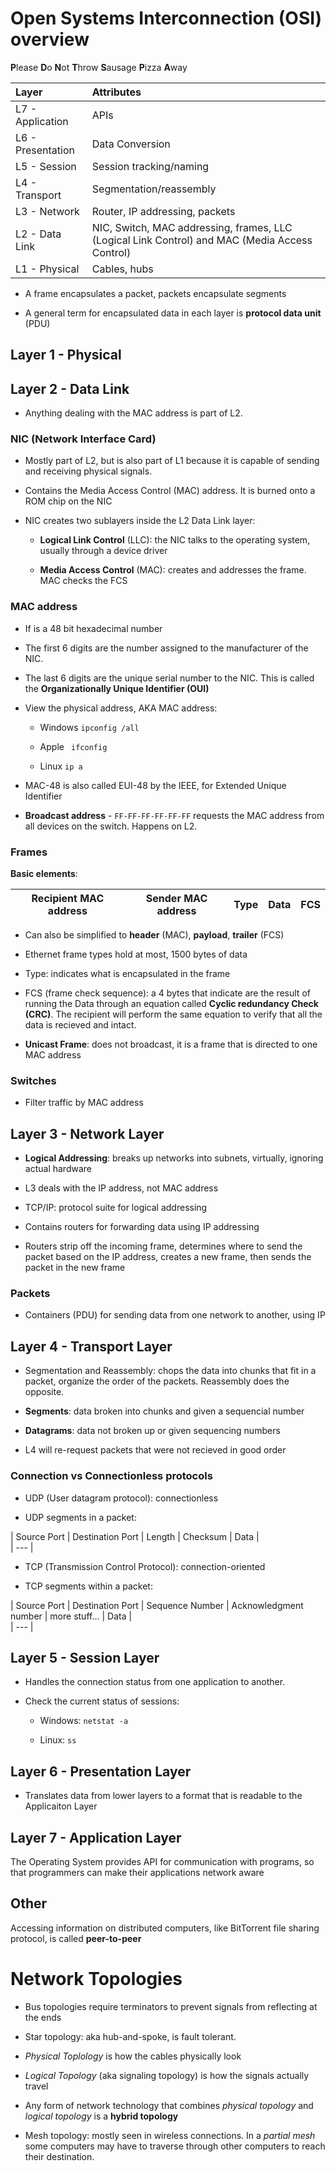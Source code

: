 
# Open Systems Interconnection (OSI) overview  

**P**lease **D**o **N**ot **T**hrow **S**ausage **P**izza **A**way

| Layer 			|	Attributes				|
| :---				| :---						|
| L7 - Application 	| APIs						|
| L6 - Presentation | Data Conversion			|
| L5 - Session		| Session tracking/naming	| 
| L4 - Transport	| Segmentation/reassembly	|
| L3 - Network		| Router, IP addressing, packets |
| L2 - Data Link	| NIC, Switch, MAC addressing, frames, LLC (Logical Link Control) and MAC (Media Access Control)  |
| L1 - Physical		| Cables, hubs				|  

- A frame encapsulates a packet, packets encapsulate segments

- A general term for encapsulated data in each layer is **protocol data unit** (PDU)  

## Layer 1 - Physical  


## Layer 2 - Data Link

- Anything dealing with the MAC address is part of L2.  

### NIC (Network Interface Card)  

- Mostly part of L2, but is also part of L1 because it is capable of sending 
and receiving physical signals.    

- Contains the Media Access Control (MAC) address. It is burned onto a ROM chip 
on the NIC  

- NIC creates two sublayers inside the L2 Data Link layer: 

	- **Logical Link Control** (LLC): the NIC talks to the operating system, 
	usually through a device driver  
	
	- **Media Access Control** (MAC): creates and addresses the frame.  MAC checks
	the FCS  

### MAC address  

- If is a 48 bit hexadecimal number  

- The first 6 digits are the number assigned to the manufacturer of the NIC.  

- The last 6 digits are the unique serial number to the NIC. This is called 
the **Organizationally Unique Identifier (OUI)**  

- View the physical address, AKA MAC address:

	- Windows `ipconfig /all`  
	
	- Apple ` ifconfig`  
	
	- Linux `ip a`  
	
- MAC-48 is also called EUI-48 by the IEEE, for Extended Unique Identifier  

- **Broadcast address** - `FF-FF-FF-FF-FF-FF` requests the MAC address from all 
devices on the switch.  Happens on L2.  

### Frames  

**Basic elements**:  

| Recipient MAC address | Sender MAC address | Type | Data | FCS | 
| --- | --- | --- | --- | --- |  

- Can also be simplified to **header** (MAC), **payload**, **trailer** (FCS)  

- Ethernet frame types hold at most, 1500 bytes of data  

- Type: indicates what is encapsulated in the frame  

- FCS (frame check sequence): a 4 bytes that indicate are the result of running 
the Data through an equation called **Cyclic redundancy Check (CRC)**. The recipient 
will perform the same equation to verify that all the data is recieved and intact.  

- **Unicast Frame**: does not broadcast, it is a frame that is directed to one 
MAC address  



### Switches

- Filter traffic by MAC address  


## Layer 3 - Network Layer  

- **Logical Addressing**: breaks up networks into subnets, virtually, ignoring 
actual hardware  

- L3 deals with the IP address, not MAC address  

- TCP/IP: protocol suite for logical addressing  

- Contains routers for forwarding data using IP addressing  

- Routers strip off the incoming frame, determines where to send the packet based 
on the IP address, creates a new frame, then sends the packet in the new frame  

### Packets  

- Containers (PDU) for sending data from one network to another, using IP  


## Layer 4 - Transport Layer  

- Segmentation and Reassembly: chops the data into chunks that fit in a packet, 
organize the order of the packets. Reassembly does the opposite.  

- **Segments**: data broken into chunks and given a sequencial number  

- **Datagrams**: data not broken up or given sequencing numbers  

- L4 will re-request packets that were not recieved in good order  

### Connection vs Connectionless protocols  

- UDP (User datagram protocol): connectionless  

- UDP segments in a packet:  

| Source Port | Destination Port | Length | Checksum | Data |  
| --- |  


- TCP (Transmission Control Protocol): connection-oriented  

- TCP segments within a packet:  

| Source Port | Destination Port | Sequence Number | Acknowledgment number | more stuff... | Data |  
| --- | 


## Layer 5 - Session Layer  

- Handles the connection status from one application to another.  

- Check the current status of sessions: 

	- Windows: `netstat -a`  
	
	- Linux: `ss`  
	

## Layer 6 - Presentation Layer  

- Translates data from lower layers to a format that is readable to the 
Applicaiton Layer  

## Layer 7 - Application Layer  

The Operating System provides API for communication with programs, so that 
programmers can make their applications network aware  

## Other  

Accessing information on distributed computers, like BitTorrent file sharing 
protocol, is called **peer-to-peer**

# Network Topologies  

- Bus topologies require terminators to prevent signals from reflecting at the ends  

- Star topology: aka hub-and-spoke, is fault tolerant.  

- *Physical Toplology* is how the cables physically look  

- *Logical Topology* (aka signaling topology) is how the signals actually travel  

- Any form of network technology that combines *physical topology* and 
*logical topology* is a **hybrid topology**  

- Mesh topology: mostly seen in wireless connections. In a *partial mesh* some 
computers may have to traverse through other computers to reach their destination.  

